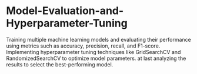 # Model-Evaluation-and-Hyperparameter-Tuning
Training multiple machine learning models and evaluating their performance using metrics such as accuracy, precision, recall, and F1-score. Implementing hyperparameter tuning techniques like GridSearchCV and RandomizedSearchCV to optimize model parameters. at last analyzing the results to select the best-performing model.
